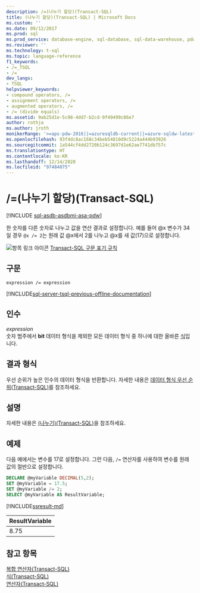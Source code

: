 ```yaml
---
description: /=(나누기 할당)(Transact-SQL)
title: (나누기 할당)(Transact-SQL) | Microsoft Docs
ms.custom: ''
ms.date: 09/12/2017
ms.prod: sql
ms.prod_service: database-engine, sql-database, sql-data-warehouse, pdw
ms.reviewer: ''
ms.technology: t-sql
ms.topic: language-reference
f1_keywords:
- /=_TSQL
- /=
dev_langs:
- TSQL
helpviewer_keywords:
- compound operators, /=
- assignment operators, /=
- augmented operators, /=
- /= (divide equals)
ms.assetid: 9ab25d1e-5c98-4dd7-b2cd-9f49499c86e7
author: rothja
ms.author: jroth
monikerRange: '>=aps-pdw-2016||=azuresqldb-current||=azure-sqldw-latest||>=sql-server-2016||>=sql-server-linux-2017||=azuresqldb-mi-current'
ms.openlocfilehash: 93f4dc8ac168c34beb54810d9c5224a444b93926
ms.sourcegitcommit: 1a544cf4dd2720b124c3697d1e62ae7741db757c
ms.translationtype: HT
ms.contentlocale: ko-KR
ms.lasthandoff: 12/14/2020
ms.locfileid: "97484075"
---
```

# <a name="-division-assignment-transact-sql"></a>/=(나누기 할당)(Transact-SQL)
[!INCLUDE [sql-asdb-asdbmi-asa-pdw](../../includes/applies-to-version/sql-asdb-asdbmi-asa-pdw.md)]

  한 숫자를 다른 숫자로 나누고 값을 연산 결과로 설정합니다. 예를 들어 @x 변수가 34일 경우 `@x /= 2`는 원래 값 @x에서 2를 나누고 @x를 새 값(17)으로 설정합니다.  
  
 ![항목 링크 아이콘](../../database-engine/configure-windows/media/topic-link.gif "항목 링크 아이콘") [Transact-SQL 구문 표기 규칙](../../t-sql/language-elements/transact-sql-syntax-conventions-transact-sql.md)  
  
## <a name="syntax"></a>구문  
  
```syntaxsql  
expression /= expression  
```  
  
[!INCLUDE[sql-server-tsql-previous-offline-documentation](../../includes/sql-server-tsql-previous-offline-documentation.md)]

## <a name="arguments"></a>인수
 *expression*  
 숫자 범주에서 **bit** 데이터 형식을 제외한 모든 데이터 형식 중 하나에 대한 올바른 [식](../../t-sql/language-elements/expressions-transact-sql.md)입니다.  
  
## <a name="result-types"></a>결과 형식  
 우선 순위가 높은 인수의 데이터 형식을 반환합니다. 자세한 내용은 [데이터 형식 우선 순위&#40;Transact-SQL&#41;](../../t-sql/data-types/data-type-precedence-transact-sql.md)를 참조하세요.  
  
## <a name="remarks"></a>설명  
 자세한 내용은 [&#40;나누기&#41;&#40;Transact-SQL&#41;](../../t-sql/language-elements/divide-transact-sql.md)을 참조하세요.  

## <a name="examples"></a>예제  
다음 예에서는 변수를 17로 설정합니다. 그런 다음, `/=` 연산자를 사용하여 변수를 원래 값의 절반으로 설정합니다.  
```sql  
DECLARE @myVariable DECIMAL(5,2);
SET @myVariable = 17.5;
SET @myVariable /= 2;
SELECT @myVariable AS ResultVariable;  
```
  
[!INCLUDE[ssresult-md](../../includes/ssresult-md.md)]  

|ResultVariable | 
|--- |
|8.75 |

## <a name="see-also"></a>참고 항목  
 [복합 연산자&#40;Transact-SQL&#41;](../../t-sql/language-elements/compound-operators-transact-sql.md)   
 [식&#40;Transact-SQL&#41;](../../t-sql/language-elements/expressions-transact-sql.md)   
 [연산자&#40;Transact-SQL&#41;](../../t-sql/language-elements/operators-transact-sql.md)  
  
  
